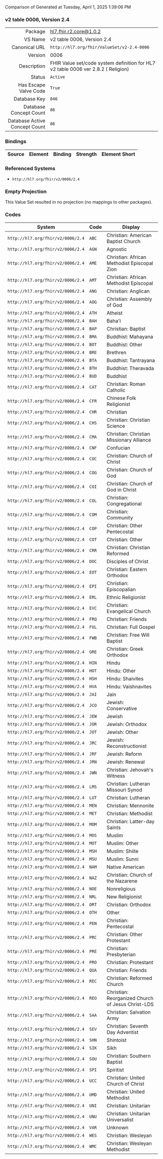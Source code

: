 Comparison of 
Generated at Tuesday, April 1, 2025 1:39:06 PM

### v2 table 0006, Version 2.4

|      |     |
| ---: | --- |
| Package | hl7.fhir.r2.core@1.0.2 |
| VS Name | v2 table 0006, Version 2.4 |
| Canonical URL | `http://hl7.org/fhir/ValueSet/v2-2.4-0006` |
| Version | 0006 |
| Description | FHIR Value set/code system definition for HL7 v2 table 0006 ver 2.8.2 ( Religion) |
| Status | `Active` |
| Has Escape Valve Code | `True` |
| Database Key | `846` |
| Database Concept Count | `86` |
| Database Active Concept Count | `86` |
### Bindings

| Source | Element | Binding | Strength | Element Short |
| ------ | ------- | ------- | -------- | ------------- |

### Referenced Systems

* `http://hl7.org/fhir/v2/0006/2.4`
### Empty Projection

This Value Set resulted in no projection (no mappings to other packages).

### Codes

| System | Code | Display |
| ------ | ---- | ------- |
| `http://hl7.org/fhir/v2/0006/2.4` | `ABC` | Christian: American Baptist Church |
| `http://hl7.org/fhir/v2/0006/2.4` | `AGN` | Agnostic |
| `http://hl7.org/fhir/v2/0006/2.4` | `AME` | Christian: African Methodist Episcopal Zion |
| `http://hl7.org/fhir/v2/0006/2.4` | `AMT` | Christian: African Methodist Episcopal |
| `http://hl7.org/fhir/v2/0006/2.4` | `ANG` | Christian: Anglican |
| `http://hl7.org/fhir/v2/0006/2.4` | `AOG` | Christian: Assembly of God |
| `http://hl7.org/fhir/v2/0006/2.4` | `ATH` | Atheist |
| `http://hl7.org/fhir/v2/0006/2.4` | `BAH` | Baha'i |
| `http://hl7.org/fhir/v2/0006/2.4` | `BAP` | Christian: Baptist |
| `http://hl7.org/fhir/v2/0006/2.4` | `BMA` | Buddhist: Mahayana |
| `http://hl7.org/fhir/v2/0006/2.4` | `BOT` | Buddhist: Other |
| `http://hl7.org/fhir/v2/0006/2.4` | `BRE` | Brethren |
| `http://hl7.org/fhir/v2/0006/2.4` | `BTA` | Buddhist: Tantrayana |
| `http://hl7.org/fhir/v2/0006/2.4` | `BTH` | Buddhist: Theravada |
| `http://hl7.org/fhir/v2/0006/2.4` | `BUD` | Buddhist |
| `http://hl7.org/fhir/v2/0006/2.4` | `CAT` | Christian: Roman Catholic |
| `http://hl7.org/fhir/v2/0006/2.4` | `CFR` | Chinese Folk Religionist |
| `http://hl7.org/fhir/v2/0006/2.4` | `CHR` | Christian |
| `http://hl7.org/fhir/v2/0006/2.4` | `CHS` | Christian: Christian Science |
| `http://hl7.org/fhir/v2/0006/2.4` | `CMA` | Christian: Christian Missionary Alliance |
| `http://hl7.org/fhir/v2/0006/2.4` | `CNF` | Confucian |
| `http://hl7.org/fhir/v2/0006/2.4` | `COC` | Christian: Church of Christ |
| `http://hl7.org/fhir/v2/0006/2.4` | `COG` | Christian: Church of God |
| `http://hl7.org/fhir/v2/0006/2.4` | `COI` | Christian: Church of God in Christ |
| `http://hl7.org/fhir/v2/0006/2.4` | `COL` | Christian: Congregational |
| `http://hl7.org/fhir/v2/0006/2.4` | `COM` | Christian: Community |
| `http://hl7.org/fhir/v2/0006/2.4` | `COP` | Christian: Other Pentecostal |
| `http://hl7.org/fhir/v2/0006/2.4` | `COT` | Christian: Other |
| `http://hl7.org/fhir/v2/0006/2.4` | `CRR` | Christian: Christian Reformed |
| `http://hl7.org/fhir/v2/0006/2.4` | `DOC` | Disciples of Christ |
| `http://hl7.org/fhir/v2/0006/2.4` | `EOT` | Christian: Eastern Orthodox |
| `http://hl7.org/fhir/v2/0006/2.4` | `EPI` | Christian: Episcopalian |
| `http://hl7.org/fhir/v2/0006/2.4` | `ERL` | Ethnic Religionist |
| `http://hl7.org/fhir/v2/0006/2.4` | `EVC` | Christian: Evangelical Church |
| `http://hl7.org/fhir/v2/0006/2.4` | `FRQ` | Christian: Friends |
| `http://hl7.org/fhir/v2/0006/2.4` | `FUL` | Christian: Full Gospel |
| `http://hl7.org/fhir/v2/0006/2.4` | `FWB` | Christian: Free Will Baptist |
| `http://hl7.org/fhir/v2/0006/2.4` | `GRE` | Christian: Greek Orthodox |
| `http://hl7.org/fhir/v2/0006/2.4` | `HIN` | Hindu |
| `http://hl7.org/fhir/v2/0006/2.4` | `HOT` | Hindu: Other |
| `http://hl7.org/fhir/v2/0006/2.4` | `HSH` | Hindu: Shaivites |
| `http://hl7.org/fhir/v2/0006/2.4` | `HVA` | Hindu: Vaishnavites |
| `http://hl7.org/fhir/v2/0006/2.4` | `JAI` | Jain |
| `http://hl7.org/fhir/v2/0006/2.4` | `JCO` | Jewish: Conservative |
| `http://hl7.org/fhir/v2/0006/2.4` | `JEW` | Jewish |
| `http://hl7.org/fhir/v2/0006/2.4` | `JOR` | Jewish: Orthodox |
| `http://hl7.org/fhir/v2/0006/2.4` | `JOT` | Jewish: Other |
| `http://hl7.org/fhir/v2/0006/2.4` | `JRC` | Jewish: Reconstructionist |
| `http://hl7.org/fhir/v2/0006/2.4` | `JRF` | Jewish: Reform |
| `http://hl7.org/fhir/v2/0006/2.4` | `JRN` | Jewish: Renewal |
| `http://hl7.org/fhir/v2/0006/2.4` | `JWN` | Christian: Jehovah's Witness |
| `http://hl7.org/fhir/v2/0006/2.4` | `LMS` | Christian: Lutheran Missouri Synod |
| `http://hl7.org/fhir/v2/0006/2.4` | `LUT` | Christian: Lutheran |
| `http://hl7.org/fhir/v2/0006/2.4` | `MEN` | Christian: Mennonite |
| `http://hl7.org/fhir/v2/0006/2.4` | `MET` | Christian: Methodist |
| `http://hl7.org/fhir/v2/0006/2.4` | `MOM` | Christian: Latter-day Saints |
| `http://hl7.org/fhir/v2/0006/2.4` | `MOS` | Muslim |
| `http://hl7.org/fhir/v2/0006/2.4` | `MOT` | Muslim: Other |
| `http://hl7.org/fhir/v2/0006/2.4` | `MSH` | Muslim: Shiite |
| `http://hl7.org/fhir/v2/0006/2.4` | `MSU` | Muslim: Sunni |
| `http://hl7.org/fhir/v2/0006/2.4` | `NAM` | Native American |
| `http://hl7.org/fhir/v2/0006/2.4` | `NAZ` | Christian: Church of the Nazarene |
| `http://hl7.org/fhir/v2/0006/2.4` | `NOE` | Nonreligious |
| `http://hl7.org/fhir/v2/0006/2.4` | `NRL` | New Religionist |
| `http://hl7.org/fhir/v2/0006/2.4` | `ORT` | Christian: Orthodox |
| `http://hl7.org/fhir/v2/0006/2.4` | `OTH` | Other |
| `http://hl7.org/fhir/v2/0006/2.4` | `PEN` | Christian: Pentecostal |
| `http://hl7.org/fhir/v2/0006/2.4` | `PRC` | Christian: Other Protestant |
| `http://hl7.org/fhir/v2/0006/2.4` | `PRE` | Christian: Presbyterian |
| `http://hl7.org/fhir/v2/0006/2.4` | `PRO` | Christian: Protestant |
| `http://hl7.org/fhir/v2/0006/2.4` | `QUA` | Christian: Friends |
| `http://hl7.org/fhir/v2/0006/2.4` | `REC` | Christian: Reformed Church |
| `http://hl7.org/fhir/v2/0006/2.4` | `REO` | Christian: Reorganized Church of Jesus Christ-LDS |
| `http://hl7.org/fhir/v2/0006/2.4` | `SAA` | Christian: Salvation Army |
| `http://hl7.org/fhir/v2/0006/2.4` | `SEV` | Christian: Seventh Day Adventist |
| `http://hl7.org/fhir/v2/0006/2.4` | `SHN` | Shintoist |
| `http://hl7.org/fhir/v2/0006/2.4` | `SIK` | Sikh |
| `http://hl7.org/fhir/v2/0006/2.4` | `SOU` | Christian: Southern Baptist |
| `http://hl7.org/fhir/v2/0006/2.4` | `SPI` | Spiritist |
| `http://hl7.org/fhir/v2/0006/2.4` | `UCC` | Christian: United Church of Christ |
| `http://hl7.org/fhir/v2/0006/2.4` | `UMD` | Christian: United Methodist |
| `http://hl7.org/fhir/v2/0006/2.4` | `UNI` | Christian: Unitarian |
| `http://hl7.org/fhir/v2/0006/2.4` | `UNU` | Christian: Unitarian Universalist |
| `http://hl7.org/fhir/v2/0006/2.4` | `VAR` | Unknown |
| `http://hl7.org/fhir/v2/0006/2.4` | `WES` | Christian: Wesleyan |
| `http://hl7.org/fhir/v2/0006/2.4` | `WMC` | Christian: Wesleyan Methodist |
